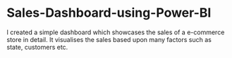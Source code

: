 # Sales-Dashboard-using-Power-BI
I created a simple dashboard which showcases the sales of a e-commerce store in detail. It visualises the sales based upon many factors such as state, customers etc. 
